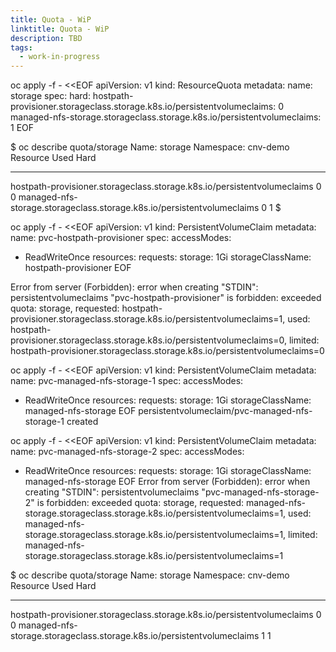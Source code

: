 ```yaml
---
title: Quota - WiP
linktitle: Quota - WiP
description: TBD
tags:
  - work-in-progress
---
```


oc apply -f - <<EOF
apiVersion: v1
kind: ResourceQuota
metadata:
  name: storage
spec:
  hard:
    hostpath-provisioner.storageclass.storage.k8s.io/persistentvolumeclaims: 0
    managed-nfs-storage.storageclass.storage.k8s.io/persistentvolumeclaims: 1
EOF

$ oc describe quota/storage
Name:                                                                    storage
Namespace:                                                               cnv-demo
Resource                                                                 Used  Hard
--------                                                                 ----  ----
hostpath-provisioner.storageclass.storage.k8s.io/persistentvolumeclaims  0     0
managed-nfs-storage.storageclass.storage.k8s.io/persistentvolumeclaims   0     1
$

oc apply -f - <<EOF
apiVersion: v1
kind: PersistentVolumeClaim
metadata:
  name: pvc-hostpath-provisioner
spec:
  accessModes:
  - ReadWriteOnce
  resources:
    requests:
      storage: 1Gi
  storageClassName: hostpath-provisioner
EOF

Error from server (Forbidden): error when creating "STDIN": persistentvolumeclaims "pvc-hostpath-provisioner" is forbidden: exceeded quota: storage, requested: hostpath-provisioner.storageclass.storage.k8s.io/persistentvolumeclaims=1, used: hostpath-provisioner.storageclass.storage.k8s.io/persistentvolumeclaims=0, limited: hostpath-provisioner.storageclass.storage.k8s.io/persistentvolumeclaims=0

oc apply -f - <<EOF
apiVersion: v1
kind: PersistentVolumeClaim
metadata:
  name: pvc-managed-nfs-storage-1
spec:
  accessModes:
  - ReadWriteOnce
  resources:
    requests:
      storage: 1Gi
  storageClassName: managed-nfs-storage
EOF
persistentvolumeclaim/pvc-managed-nfs-storage-1 created

oc apply -f - <<EOF
apiVersion: v1
kind: PersistentVolumeClaim
metadata:
  name: pvc-managed-nfs-storage-2
spec:
  accessModes:
  - ReadWriteOnce
  resources:
    requests:
      storage: 1Gi
  storageClassName: managed-nfs-storage
EOF
Error from server (Forbidden): error when creating "STDIN": persistentvolumeclaims "pvc-managed-nfs-storage-2" is forbidden: exceeded quota: storage, requested: managed-nfs-storage.storageclass.storage.k8s.io/persistentvolumeclaims=1, used: managed-nfs-storage.storageclass.storage.k8s.io/persistentvolumeclaims=1, limited: managed-nfs-storage.storageclass.storage.k8s.io/persistentvolumeclaims=1

$ oc describe quota/storage
Name:                                                                    storage
Namespace:                                                               cnv-demo
Resource                                                                 Used  Hard
--------                                                                 ----  ----
hostpath-provisioner.storageclass.storage.k8s.io/persistentvolumeclaims  0     0
managed-nfs-storage.storageclass.storage.k8s.io/persistentvolumeclaims   1     1